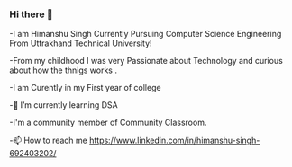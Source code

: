 ### Hi there 👋
-I am Himanshu Singh Currently Pursuing Computer Science Engineering From Uttrakhand Technical University!



-From my childhood I was very Passionate about Technology and curious about how the thnigs works .

-I am Curently in my First year of college

-🌱 I’m currently learning DSA 

-I'm a community member of Community Classroom.

-📫 How to reach me 
https://www.linkedin.com/in/himanshu-singh-692403202/

<!--
**Himanxu1/Himanxu1** is a ✨ _special_ ✨ repository because its `README.md` (this file) appears on your GitHub profile.

Here are some ideas to get you started:

- 🔭 I’m currently working on ...
- 🌱 I’m currently learning ...
- 👯 I’m looking to collaborate on ...
- 🤔 I’m looking for help with ...
- 💬 Ask me about ...
- 📫 How to reach me: ...
- 😄 Pronouns: ...
- ⚡ Fun fact: ...
-->

